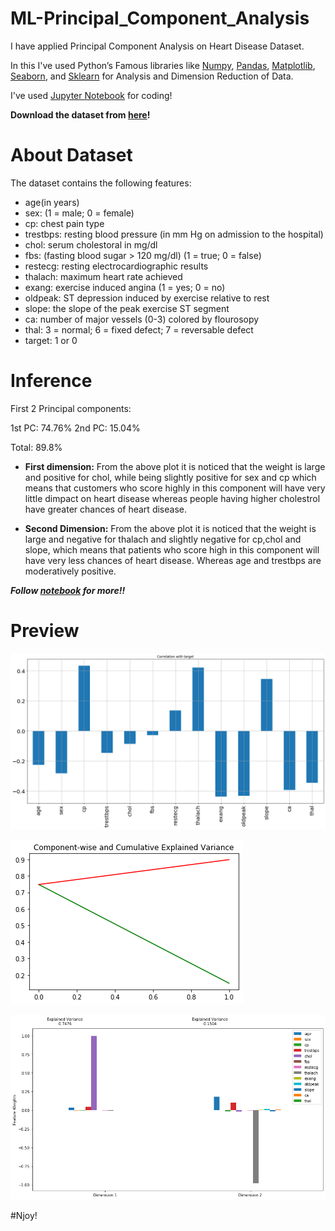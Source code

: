 # ML-Principal_Component_Analysis

I have applied Principal Component Analysis on Heart Disease Dataset.

In this I've used Python’s Famous libraries like [Numpy](https://numpy.org/), [Pandas](https://pandas.pydata.org/), [Matplotlib](https://matplotlib.org/), [Seaborn](https://seaborn.pydata.org/), and [Sklearn](https://scikit-learn.org/) for Analysis and Dimension Reduction of Data.

I've used [Jupyter Notebook](https://jupyter.org/) for coding!

**Download the dataset from [here](https://github.com/Anuragtsl/ML-Principal_Component_Analysis/blob/main/heart.csv)!**

# About Dataset

The dataset contains the following features:

* age(in years)
* sex: (1 = male; 0 = female)
* cp: chest pain type
* trestbps: resting blood pressure (in mm Hg on admission to the hospital)
* chol: serum cholestoral in mg/dl
* fbs: (fasting blood sugar > 120 mg/dl) (1 = true; 0 = false)
* restecg: resting electrocardiographic results
* thalach: maximum heart rate achieved
* exang: exercise induced angina (1 = yes; 0 = no)
* oldpeak: ST depression induced by exercise relative to rest
* slope: the slope of the peak exercise ST segment
* ca: number of major vessels (0-3) colored by flourosopy
* thal: 3 = normal; 6 = fixed defect; 7 = reversable defect
* target: 1 or 0

# Inference

First 2 Principal components:

1st PC: 74.76% 2nd PC: 15.04%

Total: 89.8%

* **First dimension:** From the above plot it is noticed that the weight is large and positive for chol, while being slightly positive for sex and cp which means that customers who score highly in this component will have very little dimpact on heart disease whereas people having higher cholestrol have greater chances of heart disease.

* **Second Dimension:** From the above plot it is noticed that the weight is large and negative for thalach and slightly negative for cp,chol and slope, which means that patients who score high in this component will have very less chances of heart disease. Whereas age and trestbps are moderatively positive.

***Follow [notebook](https://github.com/Anuragtsl/ML-Principal_Component_Analysis/blob/main/Principal%20Component%20Analysis.ipynb) for more!!***

# Preview

![Image1](https://github.com/Anuragtsl/ML-Principal_Component_Analysis/blob/main/Images/1.png)

![Image2](https://github.com/Anuragtsl/ML-Principal_Component_Analysis/blob/main/Images/2.png)

![Image3](https://github.com/Anuragtsl/ML-Principal_Component_Analysis/blob/main/Images/3.png)


#Njoy!
